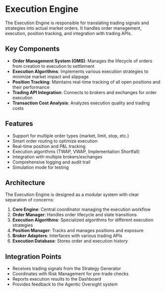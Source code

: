 # Execution Engine

The Execution Engine is responsible for translating trading signals and strategies into actual market orders. It handles order management, execution, position tracking, and integration with trading APIs.

## Key Components

- **Order Management System (OMS)**: Manages the lifecycle of orders from creation to execution to settlement
- **Execution Algorithms**: Implements various execution strategies to minimize market impact and slippage
- **Position Tracking**: Maintains real-time tracking of all open positions and their performance
- **Trading API Integration**: Connects to brokers and exchanges for order execution
- **Transaction Cost Analysis**: Analyzes execution quality and trading costs

## Features

- Support for multiple order types (market, limit, stop, etc.)
- Smart order routing to optimize execution
- Real-time position and P&L tracking
- Execution algorithms (TWAP, VWAP, Implementation Shortfall)
- Integration with multiple brokers/exchanges
- Comprehensive logging and audit trail
- Simulation mode for testing

## Architecture

The Execution Engine is designed as a modular system with clear separation of concerns:

1. **Core Engine**: Central coordinator managing the execution workflow
2. **Order Manager**: Handles order lifecycle and state transitions
3. **Execution Algorithms**: Specialized algorithms for different execution strategies
4. **Position Manager**: Tracks and manages positions and exposure
5. **Broker Adapters**: Interfaces with various trading APIs
6. **Execution Database**: Stores order and execution history

## Integration Points

- Receives trading signals from the Strategy Generator
- Coordinates with Risk Management for pre-trade checks
- Reports execution results to the Dashboard
- Provides feedback to the Agentic Oversight system

